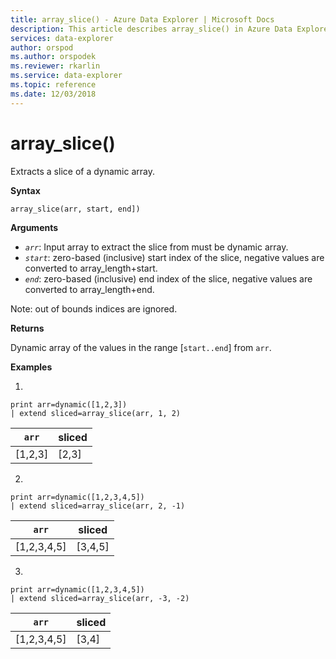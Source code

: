 ```yaml
---
title: array_slice() - Azure Data Explorer | Microsoft Docs
description: This article describes array_slice() in Azure Data Explorer.
services: data-explorer
author: orspod
ms.author: orspodek
ms.reviewer: rkarlin
ms.service: data-explorer
ms.topic: reference
ms.date: 12/03/2018
---
```

# array_slice()

Extracts a slice of a dynamic array.

**Syntax**

`array_slice(arr, start, end])`

**Arguments**

* *`arr`*: Input array to extract the slice from must be dynamic array.
* *`start`*: zero-based (inclusive) start index of the slice, negative values are converted to array_length+start.
* *`end`*: zero-based (inclusive) end index of the slice, negative values are converted to array_length+end.

Note: out of bounds indices are ignored.

**Returns**

Dynamic array of the values in the range [`start..end`] from `arr`.

**Examples**

1.
```kusto
print arr=dynamic([1,2,3]) 
| extend sliced=array_slice(arr, 1, 2)
```
|`arr`|sliced|
|---|---|
|[1,2,3]|[2,3]|


2.
```kusto
print arr=dynamic([1,2,3,4,5]) 
| extend sliced=array_slice(arr, 2, -1)
```
|`arr`|sliced|
|---|---|
|[1,2,3,4,5]|[3,4,5]|


3.
```kusto
print arr=dynamic([1,2,3,4,5]) 
| extend sliced=array_slice(arr, -3, -2)
```
|`arr`|sliced|
|---|---|
|[1,2,3,4,5]|[3,4]|